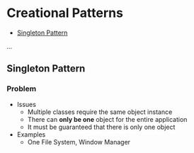 # Creational Patterns 

* [Singleton Pattern](#singleton)

...

<a name="singleton"></a>
## Singleton Pattern
### Problem
* Issues
    * Multiple classes require the same object instance
    * There can **only be one** object for the entire application
    * It must be guaranteed that there is only one object
* Examples
    * One File System, Window Manager